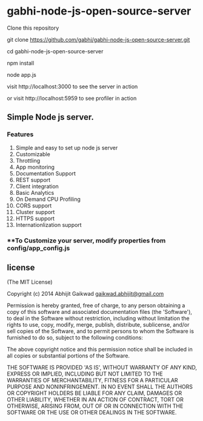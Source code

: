 gabhi-node-js-open-source-server
================================
Clone this repository

git clone https://github.com/gabhi/gabhi-node-js-open-source-server.git

cd gabhi-node-js-open-source-server

npm install

node app.js

visit http://localhost:3000 to see the server in action 

or visit http://localhost:5959 to see profiler in action

## Simple Node js server.

### Features

1. Simple and easy to set up node js server
2. Customizable
3. Throttling
4. App monitoring
5. Documentation Support
6. REST support
7. Client integration
8. Basic Analytics
9. On Demand CPU Profiling
10. CORS support
11. Cluster support
12. HTTPS support
13. Internationlization support



### **To Customize your server, modify properties from config/app_config.js










## license
(The MIT License)

Copyright (c) 2014 Abhijit Gaikwad gaikwad.abhijit@gmail.com

Permission is hereby granted, free of charge, to any person obtaining a copy of this software and associated documentation files (the 'Software'), to deal in the Software without restriction, including without limitation the rights to use, copy, modify, merge, publish, distribute, sublicense, and/or sell copies of the Software, and to permit persons to whom the Software is furnished to do so, subject to the following conditions:

The above copyright notice and this permission notice shall be included in all copies or substantial portions of the Software.

THE SOFTWARE IS PROVIDED 'AS IS', WITHOUT WARRANTY OF ANY KIND, EXPRESS OR IMPLIED, INCLUDING BUT NOT LIMITED TO THE WARRANTIES OF MERCHANTABILITY, FITNESS FOR A PARTICULAR PURPOSE AND NONINFRINGEMENT. IN NO EVENT SHALL THE AUTHORS OR COPYRIGHT HOLDERS BE LIABLE FOR ANY CLAIM, DAMAGES OR OTHER LIABILITY, WHETHER IN AN ACTION OF CONTRACT, TORT OR OTHERWISE, ARISING FROM, OUT OF OR IN CONNECTION WITH THE SOFTWARE OR THE USE OR OTHER DEALINGS IN THE SOFTWARE.